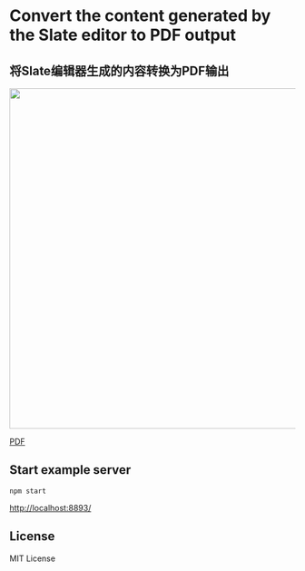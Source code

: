 # Convert the content generated by the Slate editor to PDF output

## 将Slate编辑器生成的内容转换为PDF输出

<img src="https://raw.githubusercontent.com/ahai3840/slate-to-pdf/master/img/web.jpg" height="600px"/>


[PDF](https://github.com/ahai3840/slate-to-pdf/raw/master/pdf.pdf)

## Start example server

```
npm start
```

[http://localhost:8893/](http://localhost:8893/)

## License

MIT License
